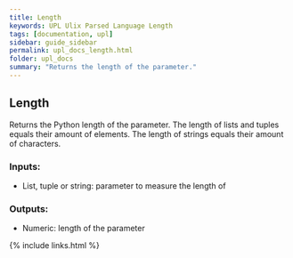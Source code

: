 ```yaml
---
title: Length
keywords: UPL Ulix Parsed Language Length
tags: [documentation, upl]
sidebar: guide_sidebar
permalink: upl_docs_length.html
folder: upl_docs
summary: "Returns the length of the parameter."
---
```


## Length

Returns the Python length of the parameter. The length of lists and tuples equals their amount of elements. The length of strings equals their amount of characters.

### Inputs:
- List, tuple or string: parameter to measure the length of

### Outputs:
- Numeric: length of the parameter

{% include links.html %}